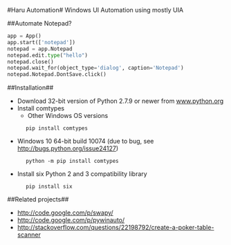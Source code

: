 #Haru Automation#
Windows UI Automation using mostly UIA

##Automate Notepad?
````python
app = App()
app.start(['notepad'])
notepad = app.Notepad
notepad.edit.type("hello")
notepad.close()
notepad.wait_for(object_type='dialog', caption='Notepad')
notepad.Notepad.DontSave.click()
````


##Installation##
* Download 32-bit version of Python 2.7.9 or newer from www.python.org
* Install comtypes
  * Other Windows OS versions
````
      pip install comtypes
````
  * Windows 10 64-bit build 10074 (due to bug, see http://bugs.python.org/issue24127)
````
      python -m pip install comtypes
````      
* Install six Python 2 and 3 compatibility library
````
      pip install six
````
	
##Related projects##
* http://code.google.com/p/swapy/
* http://code.google.com/p/pywinauto/
* http://stackoverflow.com/questions/22198792/create-a-poker-table-scanner
	
